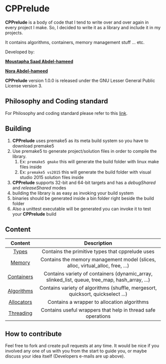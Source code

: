 # CPPrelude

**CPPrelude** is a body of code that I tend to write over and over again in every project I make. So, I decided to write it as a library and include it in my projects.

It contains algorithms, containers, memory management stuff ... etc.

Developed by:

**[Moustapha Saad Abdel-hameed](moustapha.saad.abdelhamed@gmail.com)**

**[Nora Abdel-hameed](nora.abdelhameed@gmail.com)**

**CPPrelude** version 1.0.0 is released under the GNU Lesser General Public License version 3.

## Philosophy and Coding standard

For Philosophy and coding standard please refer to this [link](https://moustaphasaad.github.io/2017/08/05/cpprelude/).

## Building

1. **CPPrelude** uses premake5 as its meta build system so you have to download premake5
2. Use premake5 to generate project/solution files in order to compile the library.
   1. Ex: `premake5 gmake` this will generate the build folder with linux make files inside
   2. Ex: `premake5 vs2015` this will generate the build folder with visual studio 2015 solution files inside
3. **CPPrelude** supports 32-bit and 64-bit targets and has a *debugShared* and *releaseShared* modes
4. building the library is as easy as invoking your build system
5. binaries should be generated inside a bin folder right beside the build folder
6. Also a unittest executable will be generated you can invoke it to test your **CPPrelude** build


## Content

|                Content                 |               Description                |
| :------------------------------------: | :--------------------------------------: |
|        [Types](Types/Types.md)         | Contains the primitive types that cpprelude uses |
|       [Memory](Memory/Memory.md)       | Contains the memory management model (slices, alloc, virtual_alloc, free, ...) |
| [Containers](Containers/Containers.md) | Contains variety of containers (dynamic_array, slinked_list, queue, tree_map, hash_array, ...) |
| [Algorithms](Algorithms/Algorithms.md) | Contains variety of algorithms (shuffle, mergesort, quicksort, quickselect ...) |
| [Allocators](Allocators/Allocators.md) | Contains a wrapper to allocation algorithms |
|  [Threading](Threading/Threading.md)   | Contains useful wrappers that help in thread safe operations |

## How to contribute

Feel free to fork and create pull requests at any time. It would be nice if you involved any one of us with you from the start to guide you, or maybe discuss your idea itself (Developers e-mails are up above).
